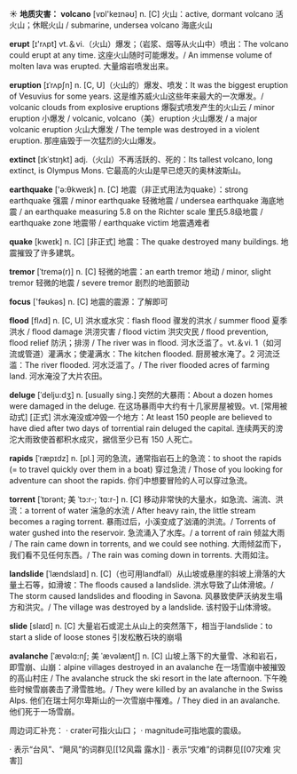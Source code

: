 ☀ <span class="category">**地质灾害：**</span>
<span class="vocabulary">**volcano**</span> [vɒl'keɪnəʊ] 
<span class="definition">n. [C] 火山：</span>active, dormant volcano 活火山；休眠火山 / submarine, undersea volcano 海底火山

<span class="vocabulary">**erupt**</span> [ɪ'rʌpt] 
<span class="definition">vt.＆vi.（火山）爆发；（岩浆、烟等从火山中）喷出：</span>The volcano could erupt at any time. 这座火山随时可能爆发。/ An immense volume of molten lava was erupted. 大量熔岩喷发出来。
           
<span class="vocabulary">**eruption**</span> [ɪˈrʌpʃn]
<span class="definition">n. [C, U]（火山的）爆发、喷发：</span>It was the biggest eruption of Vesuvius for some years. 这是维苏威火山这些年来最大的一次爆发。/ volcanic clouds from explosive eruptions 爆裂式喷发产生的火山云 / minor eruption 小爆发 / volcanic, volcano（美）eruption 火山爆发 / a major volcanic eruption 火山大爆发 / The temple was destroyed in a violent eruption. 那座庙毁于一次猛烈的火山爆发。
           
<span class="vocabulary">**extinct**</span> [ɪkˈstɪŋkt]
<span class="definition">adj.（火山）不再活跃的、死的：</span>Its tallest volcano, long extinct, is Olympus Mons. 它最高的火山是早已熄灭的奥林波斯山。

<span class="vocabulary">**earthquake**</span> ['ə:θkweɪk] 
<span class="definition">n. [C] 地震（非正式用法为quake）：</span>strong earthquake 强震 / minor earthquake 轻微地震 / undersea earthquake 海底地震 / an earthquake measuring 5.8 on the Richter scale 里氏5.8级地震 / earthquake zone 地震带 / earthquake victim 地震遇难者

<span class="vocabulary">**quake**</span> [kweɪk] 
<span class="definition">n. [C] [非正式] 地震：</span>The quake destroyed many buildings. 地震摧毁了许多建筑。
           
<span class="vocabulary">**tremor**</span> [ˈtremə(r)]
<span class="definition">n. [C] 轻微的地震：</span>an earth tremor 地动 / minor, slight tremor 轻微的地震 / severe tremor 剧烈的地面颤动

<span class="vocabulary">**focus**</span> ['fəʊkəs] 
<span class="definition">n. [C] 地震的震源：</span>了解即可

<span class="vocabulary">**flood**</span> [flʌd] 
<span class="definition">n. [C, U] 洪水或水灾：</span>flash flood 骤发的洪水 / summer flood 夏季洪水 / flood damage 洪涝灾害 / flood victim 洪灾灾民 / flood prevention, flood relief 防汛；排涝 / The river was in flood. 河水泛滥了。<span class="definition">vt.＆vi. 1（如河流或管道）灌满水；使灌满水：</span>The kitchen flooded. 厨房被水淹了。<span class="definition">2 河流泛滥：</span>The river flooded. 河水泛滥了。/ The river flooded acres of farming land. 河水淹没了大片农田。
           
<span class="vocabulary">**deluge**</span> [ˈdelju:dʒ]
<span class="definition">n. [usually sing.] 突然的大暴雨：</span>About a dozen homes were damaged in the deluge. 在这场暴雨中大约有十几家房屋被毁。<span class="definition">vt. [常用被动式] [正式] 洪水淹没或冲毁一个地方：</span>At least 150 people are believed to have died after two days of torrential rain deluged the capital. 连续两天的滂沱大雨致使首都积水成灾，据信至少已有 150 人死亡。
           
<span class="vocabulary">**rapids**</span> [ˈræpɪdz]
<span class="definition">n. [pl.] 河的急流，通常指岩石上的急流：</span>to shoot the rapids (= to travel quickly over them in a boat) 穿过急流 / Those of you looking for adventure can shoot the rapids. 你们中想要冒险的人可以穿过急流。
           
<span class="vocabulary">**torrent**</span> [ˈtɒrənt; 美 ˈtɔ:r-; ˈtɑ:r-]
<span class="definition">n. [C] 移动非常快的大量水，如急流、湍流、洪流：</span>a torrent of water 湍急的水流 / After heavy rain, the little stream becomes a raging torrent. 暴雨过后，小溪变成了汹涌的洪流。/ Torrents of water gushed into the reservoir. 急流涌入了水库。/ a torrent of rain 倾盆大雨 / The rain came down in torrents, and we could see nothing. 大雨倾盆而下，我们看不见任何东西。/ The rain was coming down in torrents. 大雨如注。      
          
<span class="vocabulary">**landslide**</span> [ˈlændslaɪd]
<span class="definition">n. [C]（也可用landfall）从山坡或悬崖的斜坡上滑落的大量土石等，如滑坡：</span>The floods caused a landslide. 洪水导致了山体滑坡。/ The storm caused landslides and flooding in Savona. 风暴致使萨沃纳发生塌方和洪灾。/ The village was destroyed by a landslide. 该村毁于山体滑坡。

<span class="vocabulary">**slide**</span> [slaɪd] 
<span class="definition">n. [C] 大量岩石或泥土从山上的突然落下，相当于landslide：</span>to start a slide of loose stones 引发松散石块的崩塌
           
<span class="vocabulary">**avalanche**</span> [ˈævəlɑ:nʃ; 美 ˈævəlæntʃ]
<span class="definition">n. [C] 山坡上落下的大量雪、冰和岩石，即雪崩、山崩：</span>alpine villages destroyed in an avalanche 在一场雪崩中被摧毁的高山村庄 / The avalanche struck the ski resort in the late afternoon. 下午晚些时候雪崩袭击了滑雪胜地。/ They were killed by an avalanche in the Swiss Alps. 他们在瑞士阿尔卑斯山的一次雪崩中罹难。/ They died in an avalanche. 他们死于一场雪崩。
          
周边词汇补充：
· crater可指火山口；
· magnitude可指地震的震级。

· 表示“台风”、“飓风”的词群见[[12风霜 露水]]
· 表示“灾难”的词群见[[07灾难 灾害]]
